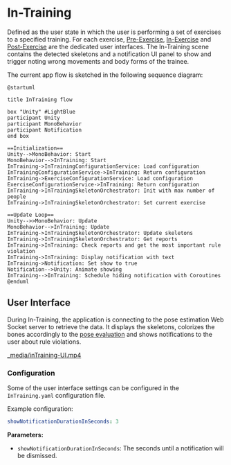 # In-Training
Defined as the user state in which the user is performing a set of exercises to a specified training. For each exercise, [Pre-Exercise](pre-exercise.md), [In-Exercise](in-exercise.md) and [Post-Exercise](post-exercise.md) are the dedicated user interfaces. The In-Training scene contains the detected skeletons and a notification UI panel to show and trigger noting wrong movements and body forms of the trainee.

The current app flow is sketched in the following sequence diagram:
```plantuml
@startuml

title InTraining flow

box "Unity" #LightBlue
participant Unity
participant MonoBehavior
participant Notification
end box

==Initialization==
Unity-->MonoBehavior: Start
MonoBehavior-->InTraining: Start
InTraining->InTrainingConfigurationService: Load configuration
InTrainingConfigurationService->InTraining: Return configuration
InTraining->ExerciseConfigurationService: Load configuration
ExerciseConfigurationService->InTraining: Return configuration
InTraining->InTrainingSkeletonOrchestrator: Init with max number of people
InTraining->InTrainingSkeletonOrchestrator: Set current exercise

==Update Loop==
Unity-->>MonoBehavior: Update
MonoBehavior-->InTraining: Update
InTraining->InTrainingSkeletonOrchestrator: Update skeletons
InTraining->InTrainingSkeletonOrchestrator: Get reports
InTraining->InTraining: Check reports and get the most important rule violation
InTraining->InTraining: Display notification with text
InTraining->Notification: Set show to true
Notification-->Unity: Animate showing
InTraining-->InTraining: Schedule hiding notification with Coroutines
@enduml
```

## User Interface
During In-Training, the application is connecting to the pose estimation Web Socket server to retrieve the data. It displays the skeletons, colorizes the bones accordingly to the [pose evaluation](pose-evaluation/pose-evaluation.md) and shows notifications to the user about rule violations.

[_media/inTraining-UI.mp4](_media/inTraining-UI.mp4 ':include :type=video controls')

### Configuration
Some of the user interface settings can be configured in the `InTraining.yaml` configuration file.

Example configuration:

```yaml
showNotificationDurationInSeconds: 3
```

**Parameters:**
- `showNotificationDurationInSeconds`: The seconds until a notification will be dismissed.
